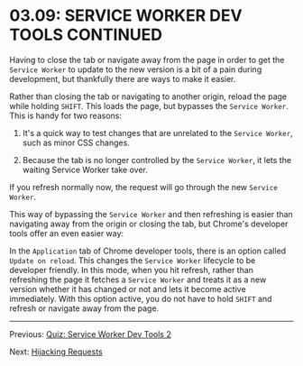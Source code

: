 # 03.09: SERVICE WORKER DEV TOOLS CONTINUED
Having to close the tab or navigate away from the page in order to get the `Service Worker` to update to the new version is a bit of a pain during development, but thankfully there are ways to make it easier.

Rather than closing the tab or navigating to another origin, reload the page while holding `SHIFT`. This loads the page, but bypasses the `Service Worker`. This is handy for two reasons:

  1. It's a quick way to test changes that are unrelated to the `Service Worker`, such as minor CSS changes.
  
  2. Because the tab is no longer controlled by the `Service Worker`, it lets the waiting Service Worker take over.

If you refresh normally now, the request will go through the new `Service Worker`.

This way of bypassing the `Service Worker` and then refreshing is easier than navigating away from the origin or closing the tab, but Chrome's developer tools offer an even easier way:

In the `Application` tab of Chrome developer tools, there is an option called `Update on reload`. This changes the `Service Worker` lifecycle to be developer friendly. In this mode, when you hit refresh, rather than refreshing the page it fetches a `Service Worker` and treats it as a new version whether it has changed or not and lets it become active immediately. With this option active, you do not have to hold `SHIFT` and refresh or navigate away from the page.

- - -
Previous: [Quiz: Service Worker Dev Tools 2](./08-quiz-dev-tools-2.md)

Next: [Hijacking Requests](./10-hijacking-requests.md)
